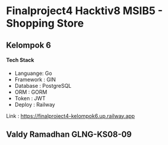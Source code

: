 # Finalproject4 Hacktiv8 MSIB5 - Shopping Store
## Kelompok 6
#### Tech Stack
- Languange: Go
- Framework : GIN
- Database : PostgreSQL
- ORM : GORM
- Token : JWT
- Deploy : Railway

Link : https://finalproject4-kelompok6.up.railway.app
## Valdy Ramadhan GLNG-KS08-09 

  
